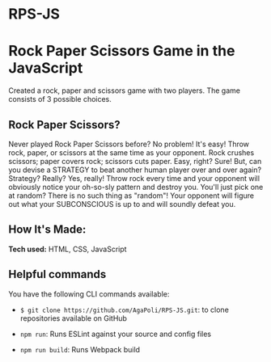 # RPS-JS
# Rock Paper Scissors Game in the JavaScript

Created a rock, paper and scissors game with two players. The game consists of 3 possible choices.


## Rock Paper Scissors?

Never played Rock Paper Scissors before? No problem! It's easy! Throw rock, paper, or scissors at the same time as your opponent. Rock crushes scissors; paper covers rock; scissors cuts paper. Easy, right? Sure! But, can you devise a STRATEGY to beat another human player over and over again? Strategy? Really? Yes, really! Throw rock every time and your opponent will obviously notice your oh-so-sly pattern and destroy you. You'll just pick one at random? There is no such thing as "random"! Your opponent will figure out what your SUBCONSCIOUS is up to and will soundly defeat you.


## How It's Made:

**Tech used:**  HTML, CSS, JavaScript


## Helpful commands

You have the following CLI commands available:

    
-   `$ git clone https://github.com/AgaPoli/RPS-JS.git`:  to clone repositories available on GitHub
    
-   `npm run`:  Runs ESLint against your source and config files
    
-   `npm run build`:  Runs Webpack build
